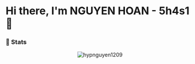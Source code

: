 # Hi there, I'm NGUYEN HOAN - 5h4s1 👋

<h3>🎉 Stats</h3>
<p align="center">
<img src="https://github-readme-stats.vercel.app/api?username=hypnguyen1209&show_icons=true&theme=dracula&count_private=true" alt="hypnguyen1209">
</p>

